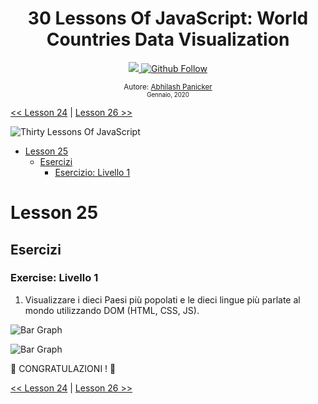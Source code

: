 <div align="center">
  <h1> 30 Lessons Of JavaScript: World Countries Data Visualization</h1>
  <a class="header-badge" target="_blank" href="https://www.linkedin.com/in/abhilash-panicker-68952b159/">
  <img src="https://img.shields.io/badge/style--5eba00.svg?label=LinkedIn&logo=linkedin&style=social">
  </a>
  <a class="header-badge" target="_blank" href="https://github.com/abpanic/">
  <img alt="Github Follow" src="https://img.shields.io/github/followers/abpanic?style=social">
  </a>

<sub>Autore:
<a href="https://www.linkedin.com/in/abhilash-panicker-68952b159/" target="_blank">Abhilash Panicker</a><br>
<small> Gennaio, 2020</small>
</sub>

</div>

[<< Lesson 24](../24_Lesson_Project_solar_system/24_Lesson_project_solar_system.md) | [Lesson 26 >>](../26_Lesson_World_countries_data_visualization_2/26_Lesson_world_countries_data_visualization_2.md)

![Thirty Lessons Of JavaScript](../../images/banners/Lesson_1_25.png)

- [Lesson 25](#Lesson-25)
	- [Esercizi](#exercises)
		- [Esercizio: Livello 1](#exercise-level-1)

# Lesson 25

## Esercizi

### Exercise: Livello 1

1. Visualizzare i dieci Paesi più popolati e le dieci lingue più parlate al mondo utilizzando DOM (HTML, CSS, JS).

![Bar Graph](../../images/projects/dom_min_project_bar_graph_Lesson_5.1.gif)

![Bar Graph](../../images/projects/dom_min_project_bar_graph_Lesson_5.1.png)

🎉 CONGRATULAZIONI ! 🎉

[<< Lesson 24](../24_Lesson_Project_soloar_system/24_Lesson_project_soloar_system.md) | [Lesson 26 >>](../26_Lesson_World_countries_data_visualization_2/26_Lesson_world_countries_data_visualization_2.md)
